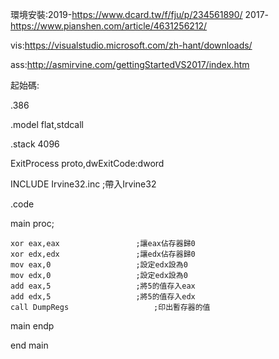 環境安裝:2019-https://www.dcard.tw/f/fju/p/234561890/	2017-https://www.pianshen.com/article/4631256212/

vis:https://visualstudio.microsoft.com/zh-hant/downloads/

ass:http://asmirvine.com/gettingStartedVS2017/index.htm

起始碼:

.386

.model flat,stdcall

.stack 4096

ExitProcess proto,dwExitCode:dword

INCLUDE Irvine32.inc					;帶入Irvine32

.code

main proc;

	xor eax,eax					;讓eax佔存器歸0
	xor edx,edx					;讓edx佔存器歸0
	mov eax,0					;設定edx設為0
	mov edx,0					;設定edx設為0
	add eax,5					;將5的值存入eax
	add edx,5					;將5的值存入edx
	call DumpRegs					;印出暫存器的值


main endp

end main
